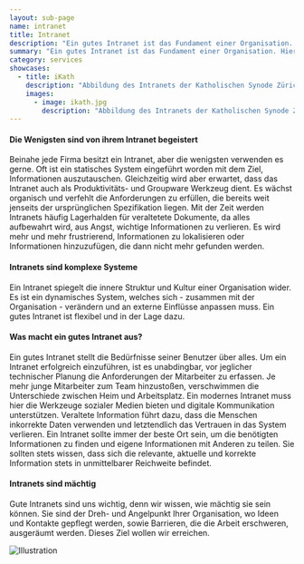 ```yaml
---
layout: sub-page
name: intranet
title: Intranet
description: "Ein gutes Intranet ist das Fundament einer Organisation. Hier bekommen Mitarbeiter Antworten auf ihre Fragen, präsentieren ihre Ergebnisse und arbeiten zusammen mit ihren Kollegen."
summary: "Ein gutes Intranet ist das Fundament einer Organisation. Hier bekommen Mitarbeiter Antworten auf ihre Fragen, präsentieren ihre Ergebnisse und arbeiten zusammen mit ihren Kollegen."
category: services
showcases:
  - title: iKath
    description: "Abbildung des Intranets der Katholischen Synode Zürich."
    images:
      - image: ikath.jpg
        description: "Abbildung des Intranets der Katholischen Synode Zürich."
---
```


#### Die Wenigsten sind von ihrem Intranet begeistert

Beinahe jede Firma besitzt ein Intranet, aber die wenigsten verwenden es gerne. Oft ist ein statisches System eingeführt worden mit dem Ziel, Informationen auszutauschen. Gleichzeitig wird aber erwartet, dass das Intranet auch als Produktivitäts- und Groupware Werkzeug dient. Es wächst organisch und verfehlt die Anforderungen zu erfüllen, die bereits weit jenseits der ursprünglichen Spezifikation liegen. Mit der Zeit werden Intranets häufig Lagerhalden für veraltetete Dokumente, da alles aufbewahrt wird, aus Angst, wichtige Informationen zu verlieren. Es wird mehr und mehr frustrierend, Informationen zu lokalisieren oder Informationen hinzuzufügen, die dann nicht mehr gefunden werden.

#### Intranets sind komplexe Systeme

Ein Intranet spiegelt die innere Struktur und Kultur einer Organisation wider.
Es ist ein dynamisches System, welches sich - zusammen mit der Organisation - verändern und an externe Einflüsse anpassen muss.
Ein gutes Intranet ist flexibel und in der Lage dazu.


#### Was macht ein gutes Intranet aus?

Ein gutes Intranet stellt die Bedürfnisse seiner Benutzer über alles.
Um ein Intranet erfolgreich einzuführen, ist es unabdingbar, vor jeglicher technischer Planung die Anforderungen der Mitarbeiter zu erfassen. Je mehr junge Mitarbeiter zum Team hinzustoßen, verschwimmen die Unterschiede zwischen Heim und Arbeitsplatz. Ein modernes Intranet muss hier die Werkzeuge sozialer Medien  bieten und digitale Kommunikation unterstützen.
Veraltete Information führt dazu, dass die Menschen inkorrekte Daten verwenden und letztendlich das Vertrauen in das System verlieren. Ein Intranet sollte immer der beste Ort sein, um die benötigten Informationen zu finden und eigene Informationen mit Anderen zu teilen. Sie sollten stets wissen, dass sich die relevante, aktuelle und korrekte Information stets in unmittelbarer Reichweite befindet.


#### Intranets sind mächtig

Gute Intranets sind uns wichtig, denn wir wissen, wie mächtig sie sein können.
Sie sind der Dreh- und Angelpunkt Ihrer Organisation, wo Ideen und Kontakte gepflegt werden, sowie Barrieren, die die Arbeit erschweren, ausgeräumt werden. Dieses Ziel wollen wir erreichen.

![Illustration](/media/pi-case.jpg)
